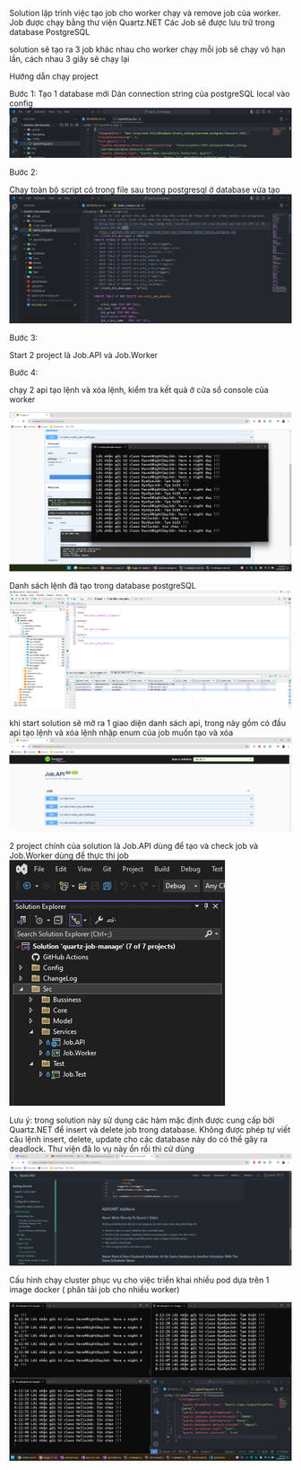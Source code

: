 Solution lập trình việc tạo job cho worker chạy và remove job của worker.
Job được chạy bằng thư viện Quartz.NET
Các Job sẽ được lưu trữ trong database PostgreSQL

solution sẽ tạo ra 3 job khác nhau cho worker chạy
mỗi job sẽ chạy vô hạn lần, cách nhau 3 giây sẽ chạy lại

Hướng dẫn chạy project

Bước 1:
Tạo 1 database mới
Dán connection string của postgreSQL local vào config
![alt text](Img/Step1.png)

Bước 2:

Chạy toàn bộ script có trong file sau trong postgresql ở database vừa tạo
![alt text](Img/Step2.png)

Bước 3:

Start 2 project là Job.API và Job.Worker

Bước 4:

chạy 2 api tạo lệnh và xóa lệnh, kiểm tra kết quả ở cửa sổ console của worker

![demo kết quả](Img/Demo.png)

Danh sách lệnh đã tạo trong database postgreSQL
![Danh sách lệnh trong DB](Img/JobInDatabase.png)

khi start solution sẽ mở ra 1 giao diện danh sách api, trong này gồm có đầu api tạo lệnh và xóa lệnh
nhập enum của job muốn tạo và xóa
![API tạo và xóa lệnh](Img/ApiList.png)

2 project chính của solution là Job.API dùng để tạo và check job và Job.Worker dùng để thực thi job
![solution](Img/solution.png)

Lưu ý: trong solution này sử dụng các hàm mặc định được cung cấp bởi Quartz.NET để insert và delete job trong database. Không được phép tự viết câu lệnh insert, delete, update cho các database này do có thể gây ra deadlock. Thư viện đã lo vụ này ổn rồi thì cứ dùng
![DeadLockPrevent](Img/DeadLockPrevent.png)

Cấu hình chạy cluster phục vụ cho việc triển khai nhiều pod dựa trên 1 image docker ( phân tải job cho nhiều worker)

![clustering](Img/Clustering.png)
